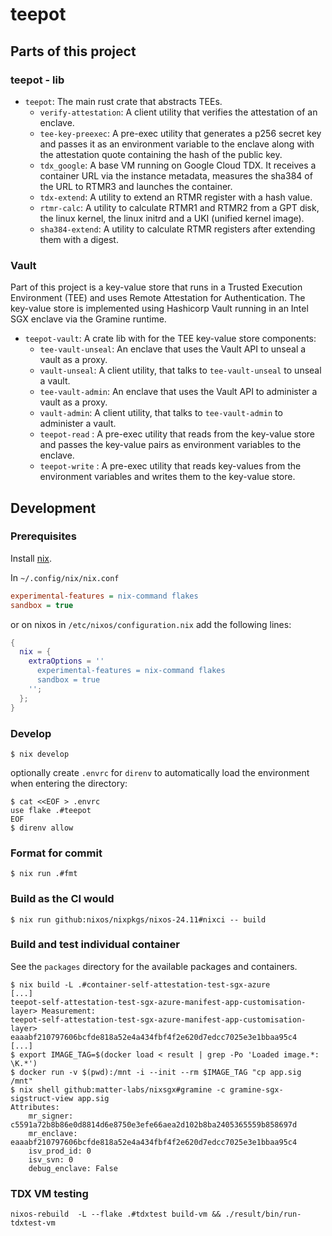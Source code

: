 # teepot

## Parts of this project

### teepot - lib

- `teepot`: The main rust crate that abstracts TEEs.
    - `verify-attestation`: A client utility that verifies the attestation of an enclave.
    - `tee-key-preexec`: A pre-exec utility that generates a p256 secret key and passes it as an environment variable to
      the
      enclave along with the attestation quote containing the hash of the public key.
    - `tdx_google`: A base VM running on Google Cloud TDX. It receives a container URL via the instance metadata,
      measures the sha384 of the URL to RTMR3 and launches the container.
    - `tdx-extend`: A utility to extend an RTMR register with a hash value.
    - `rtmr-calc`: A utility to calculate RTMR1 and RTMR2 from a GPT disk, the linux kernel, the linux initrd
      and a UKI (unified kernel image).
    - `sha384-extend`: A utility to calculate RTMR registers after extending them with a digest.

### Vault

Part of this project is a key-value store that runs in a Trusted Execution Environment (TEE) and uses Remote Attestation
for Authentication. The key-value store is implemented using Hashicorp Vault running in an Intel SGX enclave via the
Gramine runtime.

- `teepot-vault`: A crate lib with for the TEE key-value store components:
    - `tee-vault-unseal`: An enclave that uses the Vault API to unseal a vault as a proxy.
    - `vault-unseal`: A client utility, that talks to `tee-vault-unseal` to unseal a vault.
    - `tee-vault-admin`: An enclave that uses the Vault API to administer a vault as a proxy.
    - `vault-admin`: A client utility, that talks to `tee-vault-admin` to administer a vault.
    - `teepot-read` : A pre-exec utility that reads from the key-value store and passes the key-value pairs as
      environment
      variables to the enclave.
    - `teepot-write` : A pre-exec utility that reads key-values from the environment variables and writes them to the
      key-value store.

## Development

### Prerequisites

Install [nix](https://zero-to-nix.com/start/install).

In `~/.config/nix/nix.conf`

```ini
experimental-features = nix-command flakes
sandbox = true
```

or on nixos in `/etc/nixos/configuration.nix` add the following lines:

```nix
{
  nix = {
    extraOptions = ''
      experimental-features = nix-command flakes
      sandbox = true
    '';
  };
}
```

### Develop

```shell
$ nix develop
```

optionally create `.envrc` for `direnv` to automatically load the environment when entering the directory:

```shell
$ cat <<EOF > .envrc
use flake .#teepot
EOF
$ direnv allow
```

### Format for commit

```shell
$ nix run .#fmt
```

### Build as the CI would

```shell
$ nix run github:nixos/nixpkgs/nixos-24.11#nixci -- build
```

### Build and test individual container

See the `packages` directory for the available packages and containers.

```shell
$ nix build -L .#container-self-attestation-test-sgx-azure
[...]
teepot-self-attestation-test-sgx-azure-manifest-app-customisation-layer> Measurement:
teepot-self-attestation-test-sgx-azure-manifest-app-customisation-layer>     eaaabf210797606bcfde818a52e4a434fbf4f2e620d7edcc7025e3e1bbaa95c4
[...]
$ export IMAGE_TAG=$(docker load < result | grep -Po 'Loaded image.*: \K.*')
$ docker run -v $(pwd):/mnt -i --init --rm $IMAGE_TAG "cp app.sig /mnt"
$ nix shell github:matter-labs/nixsgx#gramine -c gramine-sgx-sigstruct-view app.sig
Attributes:
    mr_signer: c5591a72b8b86e0d8814d6e8750e3efe66aea2d102b8ba2405365559b858697d
    mr_enclave: eaaabf210797606bcfde818a52e4a434fbf4f2e620d7edcc7025e3e1bbaa95c4
    isv_prod_id: 0
    isv_svn: 0
    debug_enclave: False
```

### TDX VM testing

```shell
nixos-rebuild  -L --flake .#tdxtest build-vm && ./result/bin/run-tdxtest-vm
```
